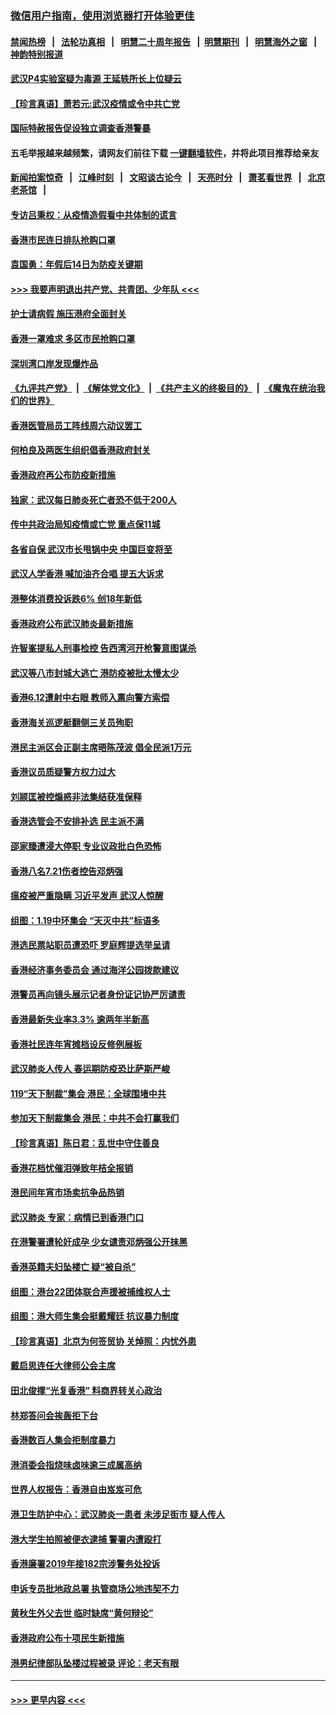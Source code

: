 ### [微信用户指南，使用浏览器打开体验更佳](https://github.com/gfw-breaker/banned-news1/blob/master/indexes/wechat-guide.md?t=0)
#### [禁闻热榜](热点新闻.md?t=0)  &nbsp;&nbsp;|&nbsp;&nbsp; [法轮功真相](https://github.com/gfw-breaker/truth/blob/master/README.md?t=0) &nbsp;&nbsp;|&nbsp;&nbsp; [明慧二十周年报告](https://github.com/gfw-breaker/mh-reports/blob/master/README.md?t=0) &nbsp;&nbsp;|&nbsp;&nbsp;[明慧期刊](https://github.com/gfw-breaker/mh-qikan) &nbsp;&nbsp;|&nbsp;&nbsp; [明慧海外之窗](https://github.com/gfw-breaker/mh-news/blob/master/README.md?t=0) &nbsp;&nbsp;|&nbsp;&nbsp; [神韵特别报道](https://github.com/gfw-breaker/mh-news/blob/master/shenyun.md?t=0)
#### [武汉P4实验室疑为毒源 王延轶所长上位疑云](../pages/nsc415/n11835543.md?t=02030711) 
#### [【珍言真语】萧若元:武汉疫情或令中共亡党](../pages/nsc415/n11829394.md?t=02030711) 
#### [国际特赦报告促设独立调查香港警暴](../pages/nsc415/n11833845.md?t=02030711) 
#### 五毛举报越来越频繁，请网友们前往下载 [一键翻墙软件](https://github.com/gfw-breaker/ssr-accounts)，并将此项目推荐给亲友
#### [新闻拍案惊奇](https://github.com/gfw-breaker/banned-news1/blob/master/pages/link4.md) &nbsp;&nbsp;|&nbsp;&nbsp; [江峰时刻](https://github.com/gfw-breaker/banned-news1/blob/master/pages/link4.md) &nbsp;&nbsp;|&nbsp;&nbsp; [文昭谈古论今](https://github.com/gfw-breaker/banned-news1/blob/master/pages/link4.md) &nbsp;&nbsp;|&nbsp;&nbsp; [天亮时分](https://github.com/gfw-breaker/banned-news1/blob/master/pages/link4.md) &nbsp;&nbsp;|&nbsp;&nbsp; [萧茗看世界](https://github.com/gfw-breaker/banned-news1/blob/master/pages/link4.md) &nbsp;&nbsp;|&nbsp;&nbsp; [北京老茶馆](https://github.com/gfw-breaker/banned-news1/blob/master/pages/link4.md) &nbsp;&nbsp;|&nbsp;&nbsp; 
#### [专访吕秉权：从疫情造假看中共体制的谎言](../pages/nsc415/n11833813.md?t=02030711) 
#### [香港市民连日排队抢购口罩](../pages/nsc415/n11833794.md?t=02030711) 
#### [袁国勇：年假后14日为防疫关键期](../pages/nsc415/n11831088.md?t=02030711) 
#### [>>> 我要声明退出共产党、共青团、少年队 <<<](https://github.com/begood0513/goodnews/blob/master/quit/letter.md) 
#### [护士请病假 施压港府全面封关](../pages/nsc415/n11831030.md?t=02030711) 
#### [香港一罩难求 多区市民抢购口罩](../pages/nsc415/n11831002.md?t=02030711) 
#### [深圳湾口岸发现爆炸品](../pages/nsc415/n11828802.md?t=02030711) 
#### [《九评共产党》](https://github.com/begood0513/9ping.md/blob/master/README.md) &nbsp;|&nbsp; [《解体党文化》](../../../../jtdwh.md/blob/master/README.md)  &nbsp;|&nbsp; [《共产主义的终极目的》](../../../../gczydzjmd.md/blob/master/README.md) &nbsp;|&nbsp; [《魔鬼在统治我们的世界》](../../../../mgztzwmdsj.md/blob/master/README.md) 
#### [香港医管局员工阵线周六动议罢工](../pages/nsc415/n11828762.md?t=02030711) 
#### [何柏良及两医生组织倡香港政府封关](../pages/nsc415/n11828749.md?t=02030711) 
#### [香港政府再公布防疫新措施](../pages/nsc415/n11828716.md?t=02030711) 
#### [独家：武汉每日肺炎死亡者恐不低于200人](../pages/nsc415/n11828240.md?t=02030711) 
#### [传中共政治局知疫情或亡党 重点保11城](../pages/nsc415/n11828145.md?t=02030711) 
#### [各省自保 武汉市长甩锅中央 中国巨变将至](../pages/nsc415/n11828021.md?t=02030711) 
#### [武汉人学香港 喊加油齐合唱 提五大诉求](../pages/nsc415/n11827046.md?t=02030711) 
#### [港整体消费投诉跌6% 创18年新低](../pages/nsc415/n11817280.md?t=02030711) 
#### [香港政府公布武汉肺炎最新措施](../pages/nsc415/n11817152.md?t=02030711) 
#### [许智峯提私人刑事检控 告西湾河开枪警意图谋杀](../pages/nsc415/n11817132.md?t=02030711) 
#### [武汉等八市封城大逃亡 港防疫被批太慢太少](../pages/nsc415/n11817058.md?t=02030711) 
#### [香港6.12遭射中右眼 教师入禀向警方索偿](../pages/nsc415/n11814678.md?t=02030711) 
#### [香港海关巡逻艇翻侧三关员殉职](../pages/nsc415/n11814604.md?t=02030711) 
#### [港民主派区会正副主席晤陈茂波 倡全民派1万元](../pages/nsc415/n11814582.md?t=02030711) 
#### [香港议员质疑警方权力过大](../pages/nsc415/n11814560.md?t=02030711) 
#### [刘颕匡被控煽惑非法集结获准保释](../pages/nsc415/n11811727.md?t=02030711) 
#### [香港选管会不安排补选 民主派不满](../pages/nsc415/n11811691.md?t=02030711) 
#### [邵家臻遭浸大停职 专业议政批白色恐怖](../pages/nsc415/n11811670.md?t=02030711) 
#### [香港八名7.21伤者控告邓炳强](../pages/nsc415/n11811623.md?t=02030711) 
#### [瘟疫被严重隐瞒 习近平发声 武汉人惊醒](../pages/nsc415/n11811186.md?t=02030711) 
#### [组图：1.19中环集会 “天灭中共”标语多](../pages/nsc415/n11809514.md?t=02030711) 
#### [港选民票站职员遭恐吓 罗庭辉提选举呈请](../pages/nsc415/n11808914.md?t=02030711) 
#### [香港经济事务委员会 通过海洋公园拨款建议](../pages/nsc415/n11808906.md?t=02030711) 
#### [港警员再向镜头展示记者身份证记协严厉谴责](../pages/nsc415/n11808888.md?t=02030711) 
#### [香港最新失业率3.3% 逾两年半新高](../pages/nsc415/n11808887.md?t=02030711) 
#### [香港社民连年宵摊档设反修例展板](../pages/nsc415/n11808857.md?t=02030711) 
#### [武汉肺炎人传人 春运期防疫恐比萨斯严峻](../pages/nsc415/n11808739.md?t=02030711) 
#### [119“天下制裁”集会 港民：全球围堵中共](../pages/nsc415/n11806318.md?t=02030711) 
#### [参加天下制裁集会 港民：中共不会打赢我们](../pages/nsc415/n11806596.md?t=02030711) 
#### [【珍言真语】陈日君：乱世中守住善良](../pages/nsc415/n11806247.md?t=02030711) 
#### [香港花档忧催泪弹致年桔全报销](../pages/nsc415/n11806130.md?t=02030711) 
#### [港民间年宵市场卖抗争品热销](../pages/nsc415/n11806073.md?t=02030711) 
#### [武汉肺炎 专家：病情已到香港门口](../pages/nsc415/n11806020.md?t=02030711) 
#### [在港警署遭轮奸成孕 少女谴责邓炳强公开抹黑](../pages/nsc415/n11805981.md?t=02030711) 
#### [香港英籍夫妇坠楼亡 疑“被自杀”](../pages/nsc415/n11805937.md?t=02030711) 
#### [组图：港台22团体联合声援被捕维权人士](../pages/nsc415/n11801834.md?t=02030711) 
#### [组图：港大师生集会挺戴耀廷 抗议暴力制度](../pages/nsc415/n11799298.md?t=02030711) 
#### [【珍言真语】北京为何签贸协 关焯照：内忧外患](../pages/nsc415/n11799790.md?t=02030711) 
#### [戴启思连任大律师公会主席](../pages/nsc415/n11799306.md?t=02030711) 
#### [田北俊撑“光复香港” 料商界转关心政治](../pages/nsc415/n11799287.md?t=02030711) 
#### [林郑答问会挨轰拒下台](../pages/nsc415/n11799261.md?t=02030711) 
#### [香港数百人集会拒制度暴力](../pages/nsc415/n11796941.md?t=02030711) 
#### [港消委会指烧味卤味逾三成属高纳](../pages/nsc415/n11796815.md?t=02030711) 
#### [世界人权报告：香港自由岌岌可危](../pages/nsc415/n11796873.md?t=02030711) 
#### [港卫生防护中心：武汉肺炎一患者 未涉足街市 疑人传人](../pages/nsc415/n11796789.md?t=02030711) 
#### [港大学生拍照被便衣逮捕 警署内遭殴打](../pages/nsc415/n11794174.md?t=02030711) 
#### [香港廉署2019年接182宗涉警务处投诉](../pages/nsc415/n11793899.md?t=02030711) 
#### [申诉专员批地政总署 执管商场公地违契不力](../pages/nsc415/n11793854.md?t=02030711) 
#### [黄秋生外父去世 临时缺席“黄何辩论”](../pages/nsc415/n11793859.md?t=02030711) 
#### [香港政府公布十项民生新措施](../pages/nsc415/n11793826.md?t=02030711) 
#### [港男纪律部队坠楼过程被录 评论：老天有眼](../pages/nsc415/n11793546.md?t=02030711) 

----
#### [ >>> 更早内容 <<< ](../indexes/nsc415-earlier.md)
